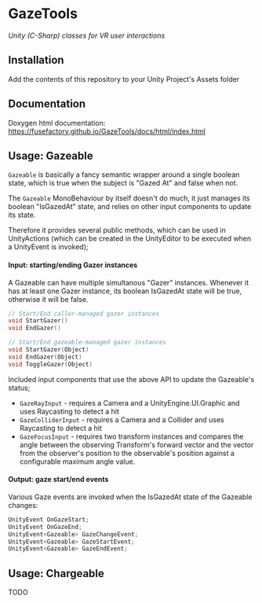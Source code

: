 # GazeTools
_Unity (C-Sharp) classes for VR user interactions_

## Installation
Add the contents of this repository to your Unity Project's Assets folder

## Documentation
Doxygen html documentation: https://fusefactory.github.io/GazeTools/docs/html/index.html

## Usage: Gazeable
```Gazeable``` is basically a fancy semantic wrapper around a single boolean state, which is true when the subject is "Gazed At" and false when not.

The ```Gazeable``` MonoBehaviour by itself doesn't do much, it just manages its boolean "IsGazedAt" state, and relies on other input components to update its state.


Therefore it provides several public methods, which can be used in UnityActions (which can be created
in the UnityEditor to be executed when a UnityEvent is invoked);

#### Input: starting/ending Gazer instances
A Gazeable can have multiple simultanous "Gazer" instances. Whenever it has at least one Gazer instance, its boolean IsGazedAt state will be true, otherwise it will be false.


```c
// Start/End caller-managed gazer instances
void StartGazer()
void EndGazer()

// Start/End gazeable-managed gazer instances
void StartGazer(Object)
void EndGazer(Object)
void ToggleGazer(Object)
```

Included input components that use the above API to update the Gazeable's status;
 - ```GazeRayInput``` - requires a Camera and a UnityEngine.UI.Graphic and uses Raycasting to detect a hit
 - ```GazeColliderInput``` - requires a Camera and a Collider and uses Raycasting to detect a hit
 - ```GazeFocusInput``` - requires two transform instances and compares the angle between the observing Transform's forward vector and the vector from the observer's position to the observable's position against a configurable maximum angle value.

#### Output: gaze start/end events
Various Gaze events are invoked when the IsGazedAt state of the Gazeable changes:

```c
UnityEvent OnGazeStart;
UnityEvent OnGazeEnd;
UnityEvent<Gazeable> GazeChangeEvent;
UnityEvent<Gazeable> GazeStartEvent;
UnityEvent<Gazeable> GazeEndEvent;
```

## Usage: Chargeable
TODO
